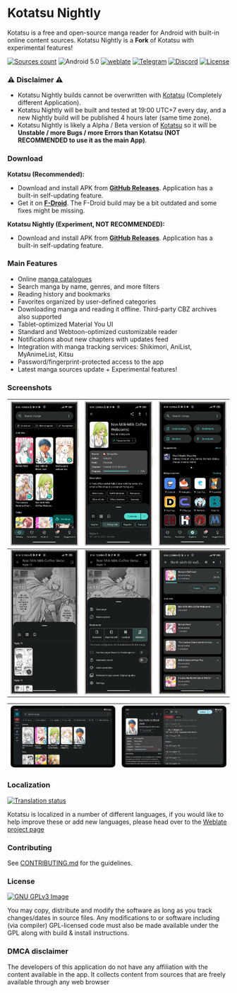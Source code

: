 # Kotatsu Nightly

Kotatsu is a free and open-source manga reader for Android with built-in online content sources. Kotatsu Nightly is a **Fork** of Kotatsu with experimental features!

[![Sources count](https://img.shields.io/badge/dynamic/yaml?url=https%3A%2F%2Fraw.githubusercontent.com%2FKotatsuApp%2Fkotatsu-parsers%2Frefs%2Fheads%2Fmaster%2F.github%2Fsummary.yaml&query=total&label=manga%20sources&color=%23E9321C)](https://github.com/KotatsuApp/kotatsu-parsers) ![Android 5.0](https://img.shields.io/badge/android-5.0+-brightgreen) [![weblate](https://hosted.weblate.org/widgets/kotatsu/-/strings/svg-badge.svg)](https://hosted.weblate.org/engage/kotatsu/) [![Telegram](https://img.shields.io/badge/chat-telegram-60ACFF)](https://t.me/kotatsuapp) [![Discord](https://img.shields.io/discord/898363402467045416?color=5865f2&label=discord)](https://discord.gg/NNJ5RgVBC5) [![License](https://img.shields.io/github/license/KotatsuApp/Kotatsu)](https://github.com/KotatsuApp/Kotatsu/blob/devel/LICENSE)

### ⚠️ Disclaimer ⚠️

- Kotatsu Nightly builds cannot be overwritten with [Kotatsu](https://github.com/KotatsuApp/Kotatsu) (Completely different Application).
- Kotatsu Nightly will be built and tested at 19:00 UTC+7 every day, and a new Nightly build will be published 4 hours later (same time zone).
- Kotatsu Nightly is likely a Alpha / Beta version of [Kotatsu](https://github.com/KotatsuApp/Kotatsu) so it will be **Unstable / more Bugs / more Errors than Kotatsu (NOT RECOMMENDED to use it as the main App)**.

### Download

**Kotatsu (Recommended):**
- Download and install APK from **[GitHub Releases](https://github.com/KotatsuApp/Kotatsu/releases/latest)**. Application has a built-in self-updating feature.
- Get it on **[F-Droid](https://f-droid.org/packages/org.koitharu.kotatsu)**. The F-Droid build may be a bit outdated and some fixes might be missing.

**Kotatsu Nightly (Experiment, NOT RECOMMENDED):**
- Download and install APK from **[GitHub Releases](https://github.com/KotatsuApp/Kotatsu-Nightly/releases/latest)**. Application has a built-in self-updating feature.

### Main Features

* Online [manga catalogues](https://github.com/KotatsuApp/kotatsu-parsers)
* Search manga by name, genres, and more filters
* Reading history and bookmarks
* Favorites organized by user-defined categories
* Downloading manga and reading it offline. Third-party CBZ archives also supported
* Tablet-optimized Material You UI
* Standard and Webtoon-optimized customizable reader
* Notifications about new chapters with updates feed
* Integration with manga tracking services: Shikimori, AniList, MyAnimeList, Kitsu
* Password/fingerprint-protected access to the app
* Latest manga sources update + Experimental features!

### Screenshots

| ![Screenshot_20200226-210337](https://github.com/KotatsuApp/Kotatsu/raw/devel/metadata/en-US/images/phoneScreenshots/1.png) | ![](https://github.com/KotatsuApp/Kotatsu/raw/devel/metadata/en-US/images/phoneScreenshots/2.png)                           | ![Screenshot_20200226-210232](https://github.com/KotatsuApp/Kotatsu/raw/devel/metadata/en-US/images/phoneScreenshots/3.png) |
|-----------------------------------------------------------------------------------------------------------------------------|-----------------------------------------------------------------------------------------------------------------------------|-----------------------------------------------------------------------------------------------------------------------------|
| ![Screenshot_20200226-210405](https://github.com/KotatsuApp/Kotatsu/raw/devel/metadata/en-US/images/phoneScreenshots/4.png) | ![Screenshot_20200226-210151](https://github.com/KotatsuApp/Kotatsu/raw/devel/metadata/en-US/images/phoneScreenshots/5.png) | ![Screenshot_20200226-210223](https://github.com/KotatsuApp/Kotatsu/raw/devel/metadata/en-US/images/phoneScreenshots/6.png) |

| ![](https://github.com/KotatsuApp/Kotatsu/raw/devel/metadata/en-US/images/tenInchScreenshots/1.png) | ![](https://github.com/KotatsuApp/Kotatsu/raw/devel/metadata/en-US/images/tenInchScreenshots/2.png) |
|-----------------------------------------------------------------------------------------------------|-----------------------------------------------------------------------------------------------------|

### Localization

[<img src="https://hosted.weblate.org/widgets/kotatsu/-/287x66-white.png" alt="Translation status">](https://hosted.weblate.org/engage/kotatsu/)

Kotatsu is localized in a number of different languages, if you would like to help improve these or add new languages,
please head over to the [Weblate project page](https://hosted.weblate.org/engage/kotatsu/)

### Contributing

See [CONTRIBUTING.md](./CONTRIBUTING.md) for the guidelines.

### License

[![GNU GPLv3 Image](https://www.gnu.org/graphics/gplv3-127x51.png)](http://www.gnu.org/licenses/gpl-3.0.en.html)

You may copy, distribute and modify the software as long as you track changes/dates in source files. Any modifications
to or software including (via compiler) GPL-licensed code must also be made available under the GPL along with build &
install instructions.

### DMCA disclaimer

The developers of this application do not have any affiliation with the content available in the app.
It collects content from sources that are freely available through any web browser
